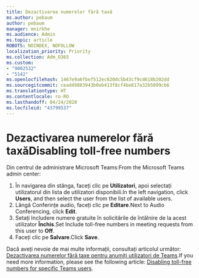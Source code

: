 ```yaml
---
title: Dezactivarea numerelor fără taxă
ms.author: pebaum
author: pebaum
manager: mnirkhe
ms.audience: Admin
ms.topic: article
ROBOTS: NOINDEX, NOFOLLOW
localization_priority: Priority
ms.collection: Adm_O365
ms.custom:
- "9002532"
- "5142"
ms.openlocfilehash: 1467e9a6fbef512ec620dc5b43cf9cd618b202dd
ms.sourcegitcommit: cead49883943b0eb413f8cf4be617a32b5099cb6
ms.translationtype: HT
ms.contentlocale: ro-RO
ms.lasthandoff: 04/24/2020
ms.locfileid: "43799537"
---
```

# <a name="disabling-toll-free-numbers"></a><span data-ttu-id="5cc62-102">Dezactivarea numerelor fără taxă</span><span class="sxs-lookup"><span data-stu-id="5cc62-102">Disabling toll-free numbers</span></span>

<span data-ttu-id="5cc62-103">Din centrul de administrare Microsoft Teams:</span><span class="sxs-lookup"><span data-stu-id="5cc62-103">From the Microsoft Teams admin center:</span></span>

1. <span data-ttu-id="5cc62-104">În navigarea din stânga, faceți clic pe **Utilizatori**, apoi selectați utilizatorul din lista de utilizatori disponibili.</span><span class="sxs-lookup"><span data-stu-id="5cc62-104">In the left navigation, click **Users**, and then select the user from the list of available users.</span></span>
2. <span data-ttu-id="5cc62-105">Lângă Conferințe audio, faceți clic pe **Editare**.</span><span class="sxs-lookup"><span data-stu-id="5cc62-105">Next to Audio Conferencing, click **Edit**.</span></span>
3. <span data-ttu-id="5cc62-106">Setați Includere numere gratuite în solicitările de întâlnire de la acest utilizator **Închis**.</span><span class="sxs-lookup"><span data-stu-id="5cc62-106">Set Include toll-free numbers in meeting requests from this user to **Off**.</span></span>
4. <span data-ttu-id="5cc62-107">Faceți clic pe **Salvare**.</span><span class="sxs-lookup"><span data-stu-id="5cc62-107">Click **Save**.</span></span>

<span data-ttu-id="5cc62-108">Dacă aveți nevoie de mai multe informații, consultați articolul următor: [Dezactivarea numerelor fără taxe pentru anumiți utilizatori de Teams](https://docs.microsoft.com/microsoftteams/disabling-toll-free-numbers-for-specific-teams-users).</span><span class="sxs-lookup"><span data-stu-id="5cc62-108">If you need more information, please see the following article: [Disabling toll-free numbers for specific Teams users](https://docs.microsoft.com/microsoftteams/disabling-toll-free-numbers-for-specific-teams-users).</span></span>
